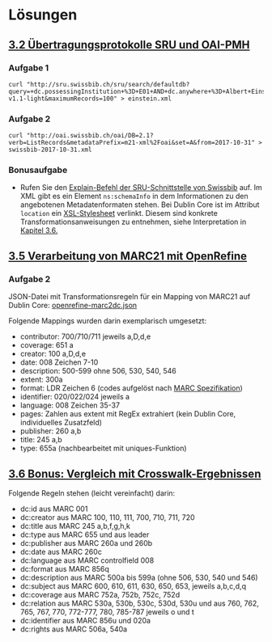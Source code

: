 # Lösungen

## [3.2 Übertragungsprotokolle SRU und OAI-PMH](/kapitel-3/32-ubertragungsprotokolle-sru-und-oai-pmh.md)

### Aufgabe 1

```
curl "http://sru.swissbib.ch/sru/search/defaultdb?query=+dc.possessingInstitution+%3D+E01+AND+dc.anywhere+%3D+Albert+Einstein&operation=searchRetrieve&recordSchema=info%3Asrw%2Fschema%2F1%2Fmarcxml-v1.1-light&maximumRecords=100" > einstein.xml
```

### Aufgabe 2

```
curl "http://oai.swissbib.ch/oai/DB=2.1?verb=ListRecords&metadataPrefix=m21-xml%2Foai&set=A&from=2017-10-31" > swissbib-2017-10-31.xml
```

### Bonusaufgabe

* Rufen Sie den [Explain-Befehl der SRU-Schnittstelle von Swissbib](http://sru.swissbib.ch/sru/explain?operation=explain) auf. Im XML gibt es ein Element `ns:schemaInfo` in dem  Informationen zu den angebotenen Metadatenformaten stehen. Bei Dublin Core ist im Attribut `location` ein [XSL-Stylesheet](http://sru.swissbib.ch/sru/xslfiles/MARC21slim2OAIDC.swissbib.xsl) verlinkt. Diesem sind konkrete Transformationsanweisungen zu entnehmen, siehe Interpretation in [Kapitel 3.6.](/kapitel-3/36-bonus-vergleich-mit-crosswalk-ergebnissen.md)

## [3.5 Verarbeitung von MARC21 mit OpenRefine](/kapitel-3/35-verarbeitung-von-marc21-mit-openrefine.md)

### Aufgabe 2

JSON-Datei mit Transformationsregeln für ein Mapping von MARC21 auf Dublin Core: [openrefine-marc2dc.json](https://raw.githubusercontent.com/felixlohmeier/kurs-bibliotheks-und-archivinformatik/master/openrefine/openrefine-marc2dc.json)

Folgende Mappings wurden darin exemplarisch umgesetzt:

* contributor: 700/710/711 jeweils a,D,d,e
* coverage: 651 a
* creator: 100 a,D,d,e
* date: 008 Zeichen 7-10
* description: 500-599 ohne 506, 530, 540, 546
* extent: 300a
* format: LDR Zeichen 6 \(codes aufgelöst nach [MARC Spezifikation](https://www.loc.gov/marc/bibliographic/bdleader.html)\)
* identifier: 020/022/024 jeweils a
* language: 008 Zeichen 35-37
* pages: Zahlen aus extent mit RegEx extrahiert \(kein Dublin Core, individuelles Zusatzfeld\)
* publisher: 260 a,b
* title: 245 a,b
* type: 655a \(nachbearbeitet mit uniques-Funktion\)

## [3.6 Bonus: Vergleich mit Crosswalk-Ergebnissen](/kapitel-3/36-bonus-vergleich-mit-crosswalk-ergebnissen.md)

Folgende Regeln stehen \(leicht vereinfacht\) darin:

* dc:id aus MARC 001
* dc:creator aus MARC 100, 110, 111, 700, 710, 711, 720
* dc:title aus MARC 245 a,b,f,g,h,k
* dc:type aus MARC 655 und aus leader
* dc:publisher aus MARC 260a und 260b
* dc:date aus MARC 260c
* dc:language aus MARC controlfield 008
* dc:format aus MARC 856q
* dc:description aus MARC 500a bis 599a \(ohne 506, 530, 540 und 546\)
* dc:subject aus MARC 600, 610, 611, 630, 650, 653, jeweils a,b,c,d,q
* dc:coverage aus MARC 752a, 752b, 752c, 752d
* dc:relation aus MARC 530a, 530b, 530c, 530d, 530u und aus 760, 762, 765, 767, 770, 772-777, 780, 785-787  jeweils o und t
* dc:identifier aus MARC 856u und 020a
* dc:rights aus MARC 506a, 540a



